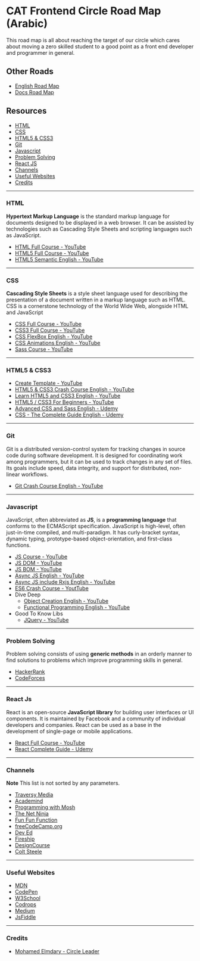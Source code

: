 # CAT Frontend Circle Road Map (Arabic)

This road map is all about reaching the target of our circle which cares about moving a zero skilled student to a good point as a front end developer and programmer in general.

## Other Roads

-   [English Road Map](https://github.com/MohamedElmdary/cat-frontend-circle-road-map)
-   [Docs Road Map](https://github.com/MohamedElmdary/cat-frontend-circle-road-map/blob/master/README-DOCS.md)

## Resources

-   [HTML](https://github.com/MohamedElmdary/cat-frontend-circle-road-map#html)
-   [CSS](https://github.com/MohamedElmdary/cat-frontend-circle-road-map#css)
-   [HTML5 & CSS3](https://github.com/MohamedElmdary/cat-frontend-circle-road-map#html5-&-css3)
-   [Git](https://github.com/MohamedElmdary/cat-frontend-circle-road-map#git)
-   [Javascript](https://github.com/MohamedElmdary/cat-frontend-circle-road-map#javascript)
-   [Problem Solving](https://github.com/MohamedElmdary/cat-frontend-circle-road-map#problem-solving)
-   [React JS](https://github.com/MohamedElmdary/cat-frontend-circle-road-map#react-js)
-   [Channels](https://github.com/MohamedElmdary/cat-frontend-circle-road-map#channels)
-   [Useful Websites](https://github.com/MohamedElmdary/cat-frontend-circle-road-map#useful-websites)
-   [Credits](https://github.com/MohamedElmdary/cat-frontend-circle-road-map#credits)

---

### HTML

**Hypertext Markup Language** is the standard markup language for documents designed to be displayed in a web browser. It can be assisted by technologies such as Cascading Style Sheets and scripting languages such as JavaScript.

-   [HTML Full Course - YouTube](https://youtu.be/PYjyg0LNTfE?list=PLDoPjvoNmBAwClZ1PDcjWilxp9YERUbNt)
-   [HTML5 Full Course - YouTube](https://youtu.be/6gjg5n9kyBU?list=PLDoPjvoNmBAyXCAQMLhDRZsLi_HurqTBZ)
-   [HTML5 Semantic English - YouTube](https://youtu.be/ZC5y7XDdG80)

---

### CSS

**Cascading Style Sheets** is a style sheet language used for describing the presentation of a document written in a markup language such as HTML. CSS is a cornerstone technology of the World Wide Web, alongside HTML and JavaScript

-   [CSS Full Course - YouTube](https://youtu.be/Iu1T7j2FA4M?list=PLDoPjvoNmBAzAeIcXA3_JsmSkPKOs9W-Y)
-   [CSS3 Full Course - YouTube](https://youtu.be/aBlZ_2rGeb4?list=PLDoPjvoNmBAyEyQaHOHO1HJtmSgGt07VC)
-   [CSS FlexBox English - YouTube](https://youtu.be/Y8zMYaD1bz0?list=PL4cUxeGkcC9i3FXJSUfmsNOx8E7u6UuhG)
-   [CSS Animations English - YouTube](https://youtu.be/jgw82b5Y2MU?list=PL4cUxeGkcC9iGYgmEd2dm3zAKzyCGDtM5)
-   [Sass Course - YouTube](https://youtu.be/u4TY0TIxjZo?list=PLDoPjvoNmBAz9sluuyOWPifXvySgrGma8)

---

### HTML5 & CSS3

-   [Create Template - YouTube](https://youtu.be/urQihL3GTnw?list=PLDoPjvoNmBAxzmjuEpKP8r4sVWEtFvKoq)
-   [HTML5 & CSS3 Crash Course English - YouTube](https://youtu.be/hu-q2zYwEYs?list=PL4cUxeGkcC9ivBf_eKCPIAYXWzLlPAm6G)
-   [Learn HTML5 and CSS3 English - YouTube](https://youtu.be/mU6anWqZJcc)
-   [HTML5 / CSS3 For Beginners - YouTube](https://youtu.be/vQWlgd7hV4A)
-   [Advanced CSS and Sass English - Udemy](https://www.udemy.com/course/advanced-css-and-sass/)
-   [CSS - The Complete Guide English - Udemy](https://www.udemy.com/course/css-the-complete-guide-incl-flexbox-grid-sass/)

---

### Git

Git is a distributed version-control system for tracking changes in source code during software development. It is designed for coordinating work among programmers, but it can be used to track changes in any set of files. Its goals include speed, data integrity, and support for distributed, non-linear workflows.

-   [Git Crash Course English - YouTube](https://youtu.be/_OZVJpLHUaI?list=PL55RiY5tL51poFMpbva1IqfO-pylwSNsN)

---

### Javascript

JavaScript, often abbreviated as **JS**, is a **programming language** that conforms to the ECMAScript specification. JavaScript is high-level, often just-in-time compiled, and multi-paradigm. It has curly-bracket syntax, dynamic typing, prototype-based object-orientation, and first-class functions.

-   [JS Course - YouTube](https://youtu.be/eKuNnpWhm7c?list=PLDoPjvoNmBAw6p0z0Ek0OjPzeXoqlFlCh)
-   [JS DOM - YouTube](https://youtu.be/LlQC9sU0coM?list=PLDoPjvoNmBAxx97QDMOCpzxbu1ZHJ4i7i)
-   [JS BOM - YouTube](<(https://youtu.be/cMW4963o6Qo?list=PLDoPjvoNmBAy9nFRJgVYgEID8xE2a6q6V)>)
-   [Async JS English - YouTube](https://youtu.be/PoRJizFvM7s)
-   [Async JS include Rxjs English - YouTube](https://youtu.be/jgWnccjXR4I)
-   [ES6 Crash Course - YoutTube](https://youtu.be/DcyOVddJ62E?list=PLDoPjvoNmBAy3siU1b04xY24ZlstofO9M)
-   Dive Deep
    -   [Object Creation English - YouTube](https://youtu.be/GhbhD1HR5vk?list=PL0zVEGEvSaeHBZFy6Q8731rcwk0Gtuxub)
    -   [Functional Programming English - YouTube](https://youtu.be/BMUiFMZr7vk?list=PL0zVEGEvSaeEd9hlmCXrk5yUyqUag-n84)
-   Good To Know Libs
    -   [JQuery - YouTube](https://youtu.be/JLm1ELLqJkA?list=PLDoPjvoNmBAwXDFEEpc8TT6MFbDAC5XNB)

---

### Problem Solving

Problem solving consists of using **generic methods** in an orderly manner to find solutions to problems which improve programming skills in general.

-   [HackerRank](https://www.hackerrank.com/)
-   [CodeForces](https://codeforces.com/)

---

### React Js

React is an open-source **JavaScript library** for building user interfaces or UI components. It is maintained by Facebook and a community of individual developers and companies. React can be used as a base in the development of single-page or mobile applications.

-   [React Full Course - YouTube](https://youtu.be/LgB3j2y1b-4?list=PLtFbQRDJ11kEjXWZmwkOV-vfXmrEEsuEW)
-   [React Complete Guide - Udemy](https://www.udemy.com/course/react-the-complete-guide-incl-redux/)

---

### Channels

**Note** This list is not sorted by any parameters.

-   [Traversy Media](https://www.youtube.com/user/TechGuyWeb)
-   [Academind](https://www.youtube.com/channel/UCSJbGtTlrDami-tDGPUV9-w)
-   [Programming with Mosh](https://www.youtube.com/channel/UCWv7vMbMWH4-V0ZXdmDpPBA)
-   [The Net Ninja](https://www.youtube.com/channel/UCW5YeuERMmlnqo4oq8vwUpg)
-   [Fun Fun Function](https://www.youtube.com/channel/UCO1cgjhGzsSYb1rsB4bFe4Q)
-   [freeCodeCamp.org](https://www.youtube.com/channel/UC8butISFwT-Wl7EV0hUK0BQ)
-   [Dev Ed](https://www.youtube.com/channel/UClb90NQQcskPUGDIXsQEz5Q)
-   [Fireship](https://www.youtube.com/channel/UCsBjURrPoezykLs9EqgamOA)
-   [DesignCourse](https://www.youtube.com/channel/UCVyRiMvfUNMA1UPlDPzG5Ow)
-   [Colt Steele](https://www.youtube.com/channel/UCrqAGUPPMOdo0jfQ6grikZw)

---

### Useful Websites

-   [MDN](https://developer.mozilla.org/en-US/)
-   [CodePen](https://codepen.io/)
-   [W3School](https://www.w3schools.com/)
-   [Codrops](https://tympanus.net/codrops/)
-   [Medium](https://medium.com/)
-   [JsFiddle](https://jsfiddle.net/)

---

### Credits

-   [Mohamed Elmdary - Circle Leader](https://github.com/MohamedElmdary)
